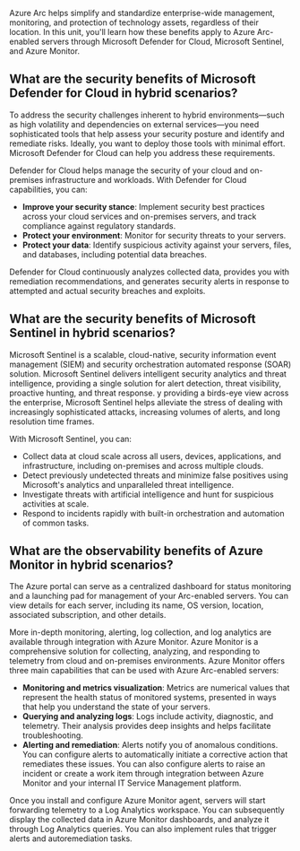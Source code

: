 Azure Arc helps simplify and standardize enterprise-wide management, monitoring, and protection of technology assets, regardless of their location. In this unit, you'll learn how these benefits apply to Azure Arc-enabled servers through Microsoft Defender for Cloud, Microsoft Sentinel, and Azure Monitor.

## What are the security benefits of Microsoft Defender for Cloud in hybrid scenarios?

To address the security challenges inherent to hybrid environments—such as high volatility and dependencies on external services—you need sophisticated tools that help assess your security posture and identify and remediate risks. Ideally, you want to deploy those tools with minimal effort. Microsoft Defender for Cloud can help you address these requirements.

Defender for Cloud helps manage the security of your cloud and on-premises infrastructure and workloads. With Defender for Cloud capabilities, you can:

- **Improve your security stance**: Implement security best practices across your cloud services and on-premises servers, and track compliance against regulatory standards.
- **Protect your environment**: Monitor for security threats to your servers.
- **Protect your data**: Identify suspicious activity against your servers, files, and databases, including potential data breaches.

Defender for Cloud continuously analyzes collected data, provides you with remediation recommendations, and generates security alerts in response to attempted and actual security breaches and exploits.

## What are the security benefits of Microsoft Sentinel in hybrid scenarios?

Microsoft Sentinel is a scalable, cloud-native, security information event management (SIEM) and security orchestration automated response (SOAR) solution. Microsoft Sentinel delivers intelligent security analytics and threat intelligence, providing a single solution for alert detection, threat visibility, proactive hunting, and threat response. y providing a birds-eye view across the enterprise, Microsoft Sentinel helps alleviate the stress of dealing with increasingly sophisticated attacks, increasing volumes of alerts, and long resolution time frames.

With Microsoft Sentinel, you can:

- Collect data at cloud scale across all users, devices, applications, and infrastructure, including on-premises and across multiple clouds.
- Detect previously undetected threats and minimize false positives using Microsoft's analytics and unparalleled threat intelligence.
- Investigate threats with artificial intelligence and hunt for suspicious activities at scale.
- Respond to incidents rapidly with built-in orchestration and automation of common tasks.

## What are the observability benefits of Azure Monitor in hybrid scenarios?

The Azure portal can serve as a centralized dashboard for status monitoring and a launching pad for management of your Arc-enabled servers. You can view details for each server, including its name, OS version, location, associated subscription, and other details.

More in-depth monitoring, alerting, log collection, and log analytics are available through integration with Azure Monitor. Azure Monitor is a comprehensive solution for collecting, analyzing, and responding to telemetry from cloud and on-premises environments. Azure Monitor offers three main capabilities that can be used with Azure Arc-enabled servers:

- **Monitoring and metrics visualization**: Metrics are numerical values that represent the health status of monitored systems, presented in ways that help you understand the state of your servers.
- **Querying and analyzing logs**: Logs include activity, diagnostic, and telemetry. Their analysis provides deep insights and helps facilitate troubleshooting.
- **Alerting and remediation**: Alerts notify you of anomalous conditions. You can configure alerts to automatically initiate a corrective action that remediates these issues. You can also configure alerts to raise an incident or create a work item through integration between Azure Monitor and your internal IT Service Management platform.

Once you install and configure Azure Monitor agent, servers will start forwarding telemetry to a Log Analytics workspace. You can subsequently display the collected data in Azure Monitor dashboards, and analyze it through Log Analytics queries. You can also implement rules that trigger alerts and autoremediation tasks.
